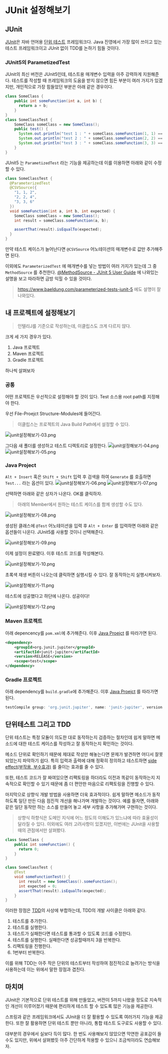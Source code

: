 # JUnit 설정해보기

## JUnit

[JUnit](https://junit.org/junit5/)은 자바 언어용 [단위 테스트](https://ko.wikipedia.org/wiki/%EC%9C%A0%EB%8B%9B_%ED%85%8C%EC%8A%A4%ED%8A%B8) 프레임워크다. Java 진영에서 가장 많이 쓰이고 있는 테스트 프레임워크이고 JUnit 없이 TDD를 논하기 힘들 것이다.

### JUnit5의 ParametizedTest

JUnit의 최신 버전은 JUnit5인데, 테스트용 매개변수 입력을 아주 강력하게 지원해준다. 테스트를 작성할 때 프레임워크의 도움을 받지 않으면 힘든 부분이 여러 가지가 있겠지만, 개인적으로 가장 힘들었던 부분은 아래 같은 경우이다.

```java
class SomeClass {
    public int someFunction(int a, int b) {
      return a + b;
    }
}
class SomeClassTest {
    SomeClass someClass = new SomeClass();
    public test() {
      System.out.println("test 1 : " + someClass.someFunction(1, 1) == 2);
      System.out.println("test 2 : " + someClass.someFunction(2, 2) == 4);
      System.out.println("test 3 : " + someClass.someFunction(3, 3) == 6);
    }
}
```

JUnit5 는 `ParametizedTest` 라는 기능을 제공하는데 이를 이용하면 아래와 같이 수정할 수 있다.

```java
class SomeClassTest {
  @ParameterizedTest
  @CSVSource({
    "1, 1, 2",
    "2, 2, 4",
    "3, 3, 6"
  })
  void someFunction(int a, int b, int expected) {
    SomeClass someClass = new SomeClass();
    int result = someClass.someFunction(a, b);

    assertThat(result).isEqualTo(expected);
  }
}
```

만약 테스트 케이스가 늘어난다면 `@CSVSource` 어노테이션의 매개변수로 값만 추가해주면 된다.

이외에도 `ParameterizedTest` 에 매개변수를 넣는 방법이 여러 가지가 있는데 그 중 `MethodSource` 를 추천한다.
[@MethodSource - JUnit 5 User Guide](https://junit.org/junit5/docs/current/user-guide/#writing-tests-parameterized-tests-sources-MethodSource) 에 나와있는 설명을 보고 따라하면 금방 익힐 수 있을 것이다.

> https://www.baeldung.com/parameterized-tests-junit-5 에도 설명이 잘 나와있다.

## 내 프로젝트에 설정해보기

> 인텔리J를 기준으로 작성하는데, 이클립스도 크게 다르지 않다.

크게 세 가지 경우가 있다.

1. Java 프로젝트
2. Maven 프로젝트
3. Gradle 프로젝트

하나씩 살펴보자

### 공통

어떤 프로젝트든 우선적으로 설정해야 할 것이 있다. Test 소스용 root path를 지정해야 한다.

우선 File-Proejct Structure-Modules에 들어간다.

> 이클립스는 프로젝트의 Java Build Path에서 설정할 수 있다.

![junit설정해보기-03.png](https://raw.githubusercontent.com/Dae-Hwa/Dae-Hwa.github.io/master/data/blog/2021-01-05--junit-%EC%84%A4%EC%A0%95%ED%95%B4%EB%B3%B4%EA%B8%B0/junit%EC%84%A4%EC%A0%95%ED%95%B4%EB%B3%B4%EA%B8%B0-03.png)

그다음 새 폴더를 생성하고 테스트 디렉토리로 설정한다.
![junit설정해보기-04.png](https://raw.githubusercontent.com/Dae-Hwa/Dae-Hwa.github.io/master/data/blog/2021-01-05--junit-%EC%84%A4%EC%A0%95%ED%95%B4%EB%B3%B4%EA%B8%B0/junit%EC%84%A4%EC%A0%95%ED%95%B4%EB%B3%B4%EA%B8%B0-04.png)
![junit설정해보기-05.png](https://raw.githubusercontent.com/Dae-Hwa/Dae-Hwa.github.io/master/data/blog/2021-01-05--junit-%EC%84%A4%EC%A0%95%ED%95%B4%EB%B3%B4%EA%B8%B0/junit%EC%84%A4%EC%A0%95%ED%95%B4%EB%B3%B4%EA%B8%B0-05.png)

### Java Project

`Alt + Insert` 혹은 `Shift + Shift` 입력 후 검색을 하여 `Generate` 를 호출하면 `Test...` 라는 옵션이 있다.
![junit설정해보기-06.png](https://raw.githubusercontent.com/Dae-Hwa/Dae-Hwa.github.io/master/data/blog/2021-01-05--junit-%EC%84%A4%EC%A0%95%ED%95%B4%EB%B3%B4%EA%B8%B0/junit%EC%84%A4%EC%A0%95%ED%95%B4%EB%B3%B4%EA%B8%B0-06.png)
![junit설정해보기-07.png](https://raw.githubusercontent.com/Dae-Hwa/Dae-Hwa.github.io/master/data/blog/2021-01-05--junit-%EC%84%A4%EC%A0%95%ED%95%B4%EB%B3%B4%EA%B8%B0/junit%EC%84%A4%EC%A0%95%ED%95%B4%EB%B3%B4%EA%B8%B0-07.png)

선택하면 아래와 같은 상자가 나온다. OK를 클릭하자.

> 아래의 Member에서 원하는 테스트 케이스를 함께 생성할 수도 있다.

![junit설정해보기-08.png](https://raw.githubusercontent.com/Dae-Hwa/Dae-Hwa.github.io/master/data/blog/2021-01-05--junit-%EC%84%A4%EC%A0%95%ED%95%B4%EB%B3%B4%EA%B8%B0/junit%EC%84%A4%EC%A0%95%ED%95%B4%EB%B3%B4%EA%B8%B0-08.png)

생성된 클래스에 `@Test` 어노테이션을 입력 후 `Alt + Enter` 를 입력하면 아래와 같은 옵션들이 나온다. JUnit5를 사용할 것이니 선택해준다.

![junit설정해보기-09.png](https://raw.githubusercontent.com/Dae-Hwa/Dae-Hwa.github.io/master/data/blog/2021-01-05--junit-%EC%84%A4%EC%A0%95%ED%95%B4%EB%B3%B4%EA%B8%B0/junit%EC%84%A4%EC%A0%95%ED%95%B4%EB%B3%B4%EA%B8%B0-09.png)

이제 설정이 완료됐다. 이후 테스트 코드를 작성해본다.

![junit설정해보기-10.png](https://raw.githubusercontent.com/Dae-Hwa/Dae-Hwa.github.io/master/data/blog/2021-01-05--junit-%EC%84%A4%EC%A0%95%ED%95%B4%EB%B3%B4%EA%B8%B0/junit%EC%84%A4%EC%A0%95%ED%95%B4%EB%B3%B4%EA%B8%B0-10.png)

초록색 재생 버튼이 나오는데 클릭하면 실행시킬 수 있다. 잘 동작하는지 실행시켜보자.

![junit설정해보기-11.png](https://raw.githubusercontent.com/Dae-Hwa/Dae-Hwa.github.io/master/data/blog/2021-01-05--junit-%EC%84%A4%EC%A0%95%ED%95%B4%EB%B3%B4%EA%B8%B0/junit%EC%84%A4%EC%A0%95%ED%95%B4%EB%B3%B4%EA%B8%B0-11.png)

테스트에 성공했다고 하단에 나온다. 성공이다!

![junit설정해보기-12.png](https://raw.githubusercontent.com/Dae-Hwa/Dae-Hwa.github.io/master/data/blog/2021-01-05--junit-%EC%84%A4%EC%A0%95%ED%95%B4%EB%B3%B4%EA%B8%B0/junit%EC%84%A4%EC%A0%95%ED%95%B4%EB%B3%B4%EA%B8%B0-12.png)

### Maven 프로젝트

아래 depencency를 `pom.xml`에 추가해준다. 이후 [Java Proejct](#java-project) 를 따라가면 된다.

```xml
<dependency>
    <groupId>org.junit.jupiter</groupId>
    <artifactId>junit-jupiter</artifactId>
    <version>RELEASE</version>
    <scope>test</scope>
</dependency>
```

### Gradle 프로젝트

아래 dependency를 `build.gradle`에 추가해준다. 이후 [Java Proejct](#java-project) 를 따라가면 된다.

```gradle
testCompile group: 'org.junit.jupiter', name: 'junit-jupiter', version: 'latest.release'
```

## 단위테스트 그리고 TDD

단위 테스트는 특정 모듈이 의도한 대로 동작하는지 검증하는 절차인데 쉽게 말하면 메소드에 대한 테스트 케이스를 작성하고 잘 동작하는지 확인하는 것이다.

메소드 단위로 확인하기 때문에 제대로 작성만 해놓는다면 문제가 발견하면 어디서 잘못되었는지 파악하기 쉽다. 특히 입력과 출력에 대해 정확히 정의하고 테스트하면 [side effect(부작용, 부수효과)](<https://ko.wikipedia.org/wiki/%EB%B6%80%EC%9E%91%EC%9A%A9_(%EC%BB%B4%ED%93%A8%ED%84%B0_%EA%B3%BC%ED%95%99)>) 를 줄이는 효과를 줄 수 있다.

또한, 테스트 코드가 잘 짜여있으면 리팩토링을 하더라도 이전과 똑같이 동작하는지 지속적으로 확인할 수 있기 때문에 좀 더 편안한 마음으로 리팩토링을 진행할 수 있다.

마지막으로 상향식 개발 방법을 사용하면 더욱 효과적이다. 쉽게 말하면 메소드가 동작하도록 일단 만든 다음 점진적 개선을 해나가며 개발하는 것이다. 예를 들자면, 아래와 같은 일단 동작만 하는 소스를 만들어 놓고 세부 사항을 추가해가며 구현하는 것이다.

> 상향식 하향식은 도메인 지식에 어느 정도의 이해도가 있느냐에 따라 효율성이 달라질 수 있다. 이외에도 여러 고려사항이 있겠지만, 이번에는 JUnit을 사용할 때의 관점에서만 살펴봤다.

```java
class SomeClass {
    public int someFunction() {
      return 0;
    }
}

class SomeClassTest {
    @Test
    void someFunctionTest() {
      int result = new SomeClass().someFunction();
      int expected = 0;
      assertThat(result).isEqualTo(expected);
    }
}
```

이러한 장점은 [TDD](https://en.wikipedia.org/wiki/Test-driven_development)의 사상에 부합하는데, TDD의 개발 사이클은 아래와 같다.

1. 테스트를 추가한다.
2. 테스트를 실행한다.
3. 테스트가 실패한다면 테스트를 통과할 수 있도록 코드를 수정한다.
4. 테스트를 실행한다. 실패한다면 성공할때까지 3을 반복한다.
5. 리팩토링을 진행한다.
6. 1번부터 반복한다.

이를 위해 TDD는 아주 작은 단위의 테스트부터 작성하여 점진적으로 늘려가는 방식을 사용하는데 이는 위에서 말한 장점과 겹친다.

## 마치며

JUnit은 기본적으로 단위 테스트를 위해 만들었고, 버전이 5까지 나왔을 정도로 지속적인 개선이 이루어졌기 때문에 편리하게 테스트 할 수 있도록 많은 기능을 제공한다.

스프링과 같은 프레임워크에서도 JUnit을 더 잘 활용할 수 있도록 여러가지 기능을 제공한다. 또한 잘 활용하면 단위 테스트 뿐만 아니라, 통합 테스트 도구로도 사용할 수 있다.

대부분의 경우에서 실보다 득이 많다. 한 번도 사용해보지 않았으면 막연한 공포감이 들 수도 있지만, 위에서 살펴봤듯 아주 간단하게 적용할 수 있으니 조금씩이라도 연습해보자.
